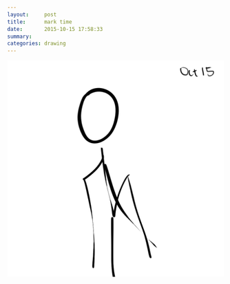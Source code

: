 ```yaml
---
layout:     post
title:      mark time
date:       2015-10-15 17:58:33
summary:    
categories: drawing
---
```

![mark time](/images/_diary/mark-time.png "time to move forward.")
